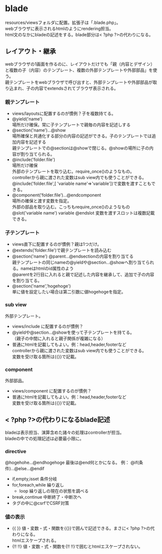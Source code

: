 # blade
resources/viewsフォルダに配置。拡張子は「.blade.php」。<br>
webブラウザに表示されるhtmlのようにrendering担当。<br>
html文のなかにbladeの記述をする。blade部分は< ?php ?>の代わりになる。

## レイアウト・継承
webブラウザの1画面を作るのに、レイアウトだけでも「親（内容とデザイン）と複数の子（内容）のテンプレート、複数の外部テンプレートや外部部品」を使う。<br>
親テンプレートをwebブラウザで呼び出すと、外部テンプレートや外部部品が取り込まれ、子の内容でextendsされてブラウザ表示される。
### 親テンプレート
- views/layoutsに配置するのが慣例？子を複数持てる。
- @yield('name') <br>
場所だけ確保。常に子テンプレートで親毎の内容を記述しする
- @section('name')...@show <br>
場所確保と共通化する部分の内容の記述ができる。子のテンプレートでは追加内容を記述する<br>
親テンプレートでの@sectionは@showで閉じる。@showの場所に子の内容が割り当てられる。
- @include('folder.file')<br>
場所だけ確保<br>
外部のテンプレートを取り込む。require_once()のようなもの。<br>
controllerから親に渡された変数はsub view内でも使うことができる。<br>
@include('folder.file',[ 'variable name'=>'variable'])で変数を渡すこともできる。
- @component('folder.file')...@endcomponent<br>
場所の確保と渡す変数を指定。<br> 
外部の部品を取り込む。こっちもrequire_once()のようなもの<br>
@slot('variable name') variable @endslot 変数を渡すスロットは複数記載できる。
### 子テンプレート
- views直下に配置するのが慣例？親は1つだけ。
- @extends('folder.file')で親テンプレートを読み込む
- @section('name') @parent...@endsectionの内容を割り当てる <br>
親テンプレートの同じnameの@yieldや@section...@showへ割り当てられる。nameはhtmlのid属性のよう <br>
@parentを2行目に入れると親で記述した内容を継承して、追加で子の内容を割り当てる。
- @section('name','hogehoge') <br>
単に値を設定したい場合は第二引数に値hogehogeを指定。
### sub view
外部テンプレート。
- views/include に配置するのが慣例？ <br>
- @yieldや@section...@showを使って子テンプレートを持てる。<br>
（親子の中間に入れると親子関係が複雑になる）
- 普通にhtmlを記載してもよい。例：head,header,footerなど<br>
controllerから親に渡された変数はsub view内でも使うことができる。<br>
変数を受け取る箇所は{{}}で記載。
### component
外部部品。
- views/component に配置するのが慣例？<br>
- 普通にhtmlを記載してもよい。例：head,header,footerなど<br>
変数を受け取る箇所は{{}}で記載。

## < ?php ?>の代わりになるblade記述
bladeは表示担当、演算含めた諸々の処理はcontrollerが担当。<br>
bladeの中での処理記述は必要最小限に。
### directive
@hogehohe...@endhogehoge  最後は@end何とかになる。
例： @if(条件)...@else...@endif  
- if,empty,isset  条件分岐
- for,foreach,while  繰り返し
    - loop  繰り返しの現在の状態を調べる
- break,continue  中断終了・中断次へ  
- <forme>タグの中に@csrfでCSRF対策
### 値の表示
- {{   }}    値・変数・式・関数を{{}}で囲んで記述できる。まさに< ?php ?>の代わりになる。<br>
htmlエスケープされる。
- {!!   !!}   値・変数・式・関数を{!! !!}で囲むとhtmlエスケープされない。